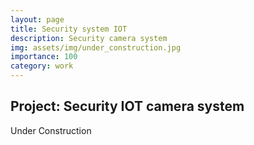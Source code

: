 ```yaml
---
layout: page
title: Security system IOT
description: Security camera system
img: assets/img/under_construction.jpg
importance: 100
category: work
---
```


## Project: Security IOT camera system

Under Construction